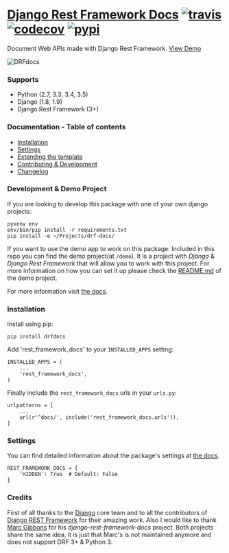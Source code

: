 # [Django Rest Framework Docs](http://www.drfdocs.com/) [![travis][travis-image]][travis-url] [![codecov][codecov-image]][codecov-url] [![pypi][pypi-image]][pypi-url]

Document Web APIs made with Django Rest Framework. [View Demo](http://demo.drfdocs.com/)

![DRFdocs](http://drfdocs.com/static/images/mockup.png)

### Supports

  - Python (2.7, 3.3, 3.4, 3.5)
  - Django (1.8, 1.9)
  - Django Rest Framework (3+)


### Documentation - Table of contents

  - [Installation](http://drfdocs.com/docs/installation/)
  - [Settings](http://drfdocs.com/docs/settings/)
  - [Extending the template](http://drfdocs.com/docs/templates/)
  - [Contributing & Development](http://drfdocs.com/docs/contributing/)
  - [Changelog](http://drfdocs.com/docs/changelog/)


### Development & Demo Project
If you are looking to develop this package with one of your own django projects:

    pyvenv env
    env/bin/pip install -r requirements.txt
    pip install -e ~/Projects/drf-docs/

If you want to use the demo app to work on this package:
Included in this repo you can find the demo project(at `/demo`). It is a project with *Django* & *Django Rest Framework* that will allow you to work with this project. For more information on how you can set it up please check the [README.md](demo/README.md) of the demo project.

For more information visit [the docs](http://drfdocs.com/docs/contributing/).

### Installation

Install using pip:

    pip install drfdocs

Add 'rest_framework_docs' to your `INSTALLED_APPS` setting:

    INSTALLED_APPS = (
        ...
        'rest_framework_docs',
    )

Finally include the `rest_framework_docs` urls in your `urls.py`:

    urlpatterns = [
        ...
        url(r'^docs/', include('rest_framework_docs.urls')),
    ]


### Settings
You can find detailed information about the package's settings at [the docs](http://drfdocs.com/docs/settings/).

    REST_FRAMEWORK_DOCS = {
        'HIDDEN': True  # Default: False
    }


### Credits

First of all thanks to the [Django](http://www.djangoproject.com/) core team and to all the contributors of [Django REST Framework](http://www.django-rest-framework.org/) for their amazing work. Also I would like to thank [Marc Gibbons](https://github.com/marcgibbons) for his *django-rest-framework-docs* project. Both projects share the same idea, it is just that Marc's is not maintained anymore and does not support DRF 3+ & Python 3.

[travis-image]: https://travis-ci.org/ekonstantinidis/django-rest-framework-docs.svg?branch=master
[travis-url]: https://travis-ci.org/ekonstantinidis/django-rest-framework-docs

[pypi-image]: https://img.shields.io/pypi/v/drfdocs.svg
[pypi-url]: https://pypi.python.org/pypi/drfdocs/

[codecov-image]: https://codecov.io/github/ekonstantinidis/django-rest-framework-docs/coverage.svg?branch=master
[codecov-url]:https://codecov.io/github/ekonstantinidis/django-rest-framework-docs?branch=master
